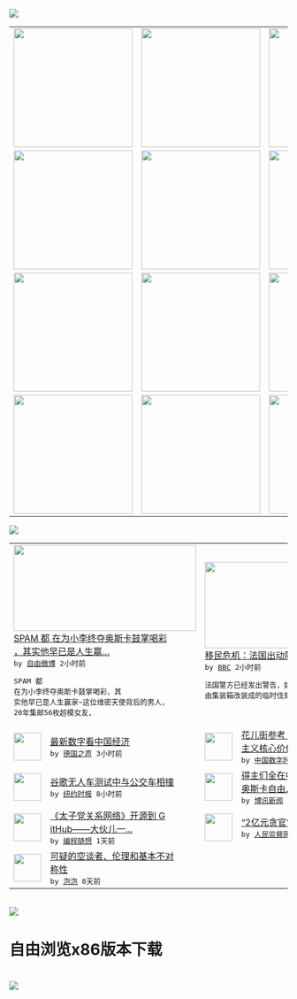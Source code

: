 

<a href="https://github.com/greatfire/z/raw/master/FreeBrowser.apk"><img src="https://raw.githubusercontent.com/greatfire/wiki/master/x/header.png" /></a><table><tr><td width="262" align="center" valign="center"><a href="https://github.com/greatfire/wiki/wiki/nyt" title="纽约时报中文网 国际纵览"><img src="https://raw.githubusercontent.com/greatfire/wiki/master/x/nyt_flag.png" width="215"/></a></td><td width="262" align="center" valign="center"><a href="https://github.com/greatfire/wiki/wiki/dw" title=""><img src="https://raw.githubusercontent.com/greatfire/wiki/master/x/dw_flag.png" width="215"/></a></td><td width="262" align="center" valign="center"><a href="https://github.com/greatfire/wiki/wiki/rmjd" title=""><img src="https://raw.githubusercontent.com/greatfire/wiki/master/x/rmjd_flag.png" width="215"/></a></td></tr><tr><td width="262" align="center" valign="center"><a href="https://github.com/paopaonetizen/website" title="泡泡 - 未经审查的互联网信息"><img src="https://raw.githubusercontent.com/greatfire/wiki/master/x/pp_flag.png" width="215"/></a></td><td width="262" align="center" valign="center"><a href="https://github.com/getlantern/mirror" title="以及自由微博和GreatFire.org官方中文论坛"><img src="https://raw.githubusercontent.com/greatfire/wiki/master/x/lantern_flag.png" width="215"/></a></td><td width="262" align="center" valign="center"><a href="https://github.com/cdtmirrors/m/" title=""><img src="https://raw.githubusercontent.com/greatfire/wiki/master/x/cdt_flag.png" width="215"/></a></td></tr><tr><td width="262" align="center" valign="center"><a href="https://github.com/program-think/blog" title="编程随想的博客"><img src="https://raw.githubusercontent.com/greatfire/wiki/master/x/pt_flag.png" width="215"/></a></td><td width="262" align="center" valign="center"><a href="https://github.com/greatfire/wiki/wiki/bbc" title=""><img src="https://raw.githubusercontent.com/greatfire/wiki/master/x/bbc_flag.png" width="215"/></a></td><td width="262" align="center" valign="center"><a href="https://github.com/freeweibo/s" title="自由微博 - 匿名和不受屏蔽的新浪微博搜索"><img src="https://raw.githubusercontent.com/greatfire/wiki/master/x/fw_flag.png" width="215"/></a></td></tr><tr><td width="262" align="center" valign="center"><a href="https://github.com/greatfire/wiki/wiki/google" title=""><img src="https://raw.githubusercontent.com/greatfire/wiki/master/x/google_flag.png" width="215"/></a></td><td width="262" align="center" valign="center"><a href="https://github.com/bxnews/boxun" title=""><img src="https://raw.githubusercontent.com/greatfire/wiki/master/x/bx_flag.png" width="215"/></a></td><td width="262" align="center" valign="center"><a href="https://github.com/greatfire/wiki/wiki/open-source" title="欢迎访问GreatFire.org开发者项目网站"><img src="https://raw.githubusercontent.com/greatfire/wiki/master/x/open-source_flag.png" width="215"/></a></td></tr></table><img src="https://raw.githubusercontent.com/greatfire/wiki/master/x/newsfeed text.png" /><table cols="4"><tr><td colspan="2" width="380"><a href="https://freeweibo.com/weibo/3948293811999146"><img src="http://ww4.sinaimg.cn/large/a180de74jw1f1hk35epm3j20c62uewwp.jpg" width="330" height="156"/></a></br><a href="https://freeweibo.com/weibo/3948293811999146">SPAM 都 在为小李终夺奥斯卡鼓掌喝彩<br/>，其实他早已是人生赢…</a></br><kbd> by <a href="https://freeweibo.com/">自由微博</a> 2小时前 </kbd></br><pre>SPAM 都 在为小李终夺奥斯卡鼓掌喝彩，其<br/>实他早已是人生赢家~这位维密天使背后的男人，<br/>20年集邮56枚超模女友，</pre></td><td colspan="2" width="380"><a href="http://www.bbc.com/zhongwen/simp/world/2016/03/160301_calais_demolition"><img src="http://a.files.bbci.co.uk/worldservice/live/assets/images/2016/03/01/160301111711_calais_demolition_144x81_getty_nocredit.jpg" width="330" height="156"/></a></br><a href="http://www.bbc.com/zhongwen/simp/world/2016/03/160301_calais_demolition">移民危机：法国出动防暴警拆除加莱难民营</a></br><kbd> by <a href="http://www.bbc.co.uk/zhongwen/simp">BBC</a> 2小时前 </kbd></br><pre>法国警方已经发出警告，如果难民不愿搬迁到附近<br/>由集装箱改装成的临时住处，将会动用强制手段。</pre></td></tr><tr><td><img src="http://www.dw.com/image/0,,19064852_302,00.jpg" width="50" height="50"/></td><td width="280"><a href="http://dw.com/p/1I4fy?maca=chi-GK-text-greatfire-all-chinese-15625-xml-mrss">最新数字看中国经济</a></br><kbd> by <a href="http://dw.de">德国之声</a> 3小时前 </kbd></td><td><img src="http://i2.wp.com/chinadigitaltimes.net/chinese/files/2016/02/%E5%B0%8F%E6%9D%8E%E5%AD%90.jpg?resize=550%2C307" width="50" height="50"/></td><td width="280"><a href="http://feedproxy.google.com/~r/chinadigitaltimes/zKps/~3/Rx_LyQs9Z7U/">花儿街参考｜只有真正代表社会<br/>主义核心价值观的好电影...</a></br><kbd> by <a href="http://chinadigitaltimes.net/chinese/">中国数字时代</a> 6小时前 </kbd></td></tr><tr><td><img src="http://static01.nyt.com/images/2015/09/02/business/02googlecar-web/02googlecar-web-articleLarge.jpg" width="50" height="50"/></td><td width="280"><a href="https://d3qlz4p8smvoli.cloudfront.net/living/20160301/t01googlecar/">谷歌无人车测试中与公交车相撞</a></br><kbd> by <a href="http://m.cn.nytimes.com/">纽约时报</a> 8小时前 </kbd></td><td><img src="http://www.boxun.com/news/images/2016/03/201603010742intl1.jpg" width="50" height="50"/></td><td width="280"><a href="http://www.boxun.com/news/gb/intl/2016/03/201603010742.shtml">得主们全在中国监狱：悲壮的“<br/>奥斯卡自由人权奖”</a></br><kbd> by <a href="http://www.boxun.com">博讯新闻</a> 1天前 </kbd></td></tr><tr><td><img src="https://raw.githubusercontent.com/greatfire/wiki/master/x/pt_logo.png" width="50" height="50"/></td><td width="280"><a href="http://feedproxy.google.com/~r/programthink/~3/yJpdxJyRuKo/Zhao-at-GitHub.html">《太子党关系网络》开源到 G<br/>itHub——大伙儿一...</a></br><kbd> by <a href="http://program-think.blogspot.com">编程随想</a> 1天前 </kbd></td><td><img src="http://www.rmjdw.com/uploads/allimg/160223/10101CB7-0.jpg" width="50" height="50"/></td><td width="280"><a href="http://www.rmjdw.com//fanfuqianshao/20160223/15516.html">“2亿元贪官”开罚单不手软 </a></br><kbd> by <a href="http://www.rmjdw.com/">人民监督网</a> 7天前 </kbd></td></tr><tr><td><img src="https://raw.githubusercontent.com/greatfire/wiki/master/x/pp_logo.png" width="50" height="50"/></td><td width="280"><a href="https://pao-pao.net/article/675">可疑的空谈者、伦理和基本不对<br/>称性</a></br><kbd> by <a href="https://pao-pao.net">泡泡</a> 8天前 </kbd></td></table></br><a href="https://github.com/greatfire/z/raw/master/FreeBrowser.apk"><img src="https://raw.githubusercontent.com/greatfire/wiki/master/x/download app.png" /></a><h1>自由浏览x86版本下载<h1><a href="https://github.com/greatfire/z/raw/master/FreeBrowser-x86.apk"><img src="https://raw.githubusercontent.com/greatfire/images/master/fb86.qr.png" /></a>